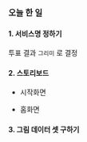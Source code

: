 ### 오늘 한 일

#### 1. 서비스명 정하기 <br/>
 투표 결과 `그리미` 로 결정

#### 2. 스토리보드 <br/>
* 시작화면

* 홈화면

#### 3. 그림 데이터 셋 구하기 <br/>
